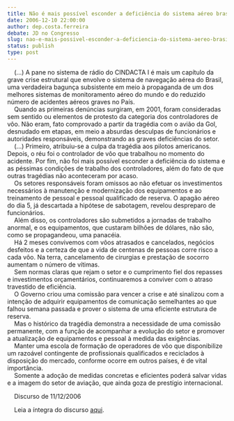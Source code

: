 ```yaml
---
title: Não é mais possível esconder a deficiência do sistema aéreo brasileiro
date: 2006-12-10 22:00:00
author: dep.costa.ferreira
debate: JD no Congresso
slug: nao-e-mais-possivel-esconder-a-deficiencia-do-sistema-aereo-brasileiro
status: publish 
type: post
---
```


    (...) A pane no sistema de rádio do CINDACTA I é mais um capítulo da grave crise estrutural que envolve o sistema de navegação aérea do Brasil, uma verdadeira bagunça subsistente em meio à propaganda de um dos melhores sistemas de monitoramento aéreo do mundo e do reduzido número de acidentes aéreos graves no País.   
    Quando as primeiras denúncias surgiram, em 2001, foram consideradas sem sentido ou elementos de protesto da categoria dos controladores de vôo. Não eram, fato comprovado a partir da tragédia com o avião da Gol, desnudado em etapas, em meio a absurdas desculpas de funcionários e autoridades responsáveis, demonstrando as graves deficiências do setor.   
    (...) Primeiro, atribuiu-se a culpa da tragédia aos pilotos americanos. Depois, o réu foi o controlador de vôo que trabalhou no momento do acidente. Por fim, não foi mais possível esconder a deficiência do sistema e as péssimas condições de trabalho dos controladores, além do fato de que outras tragédias não aconteceram por acaso.   
    Os setores responsáveis foram omissos ao não efetuar os investimentos necessários à manutenção e modernização dos equipamentos e ao treinamento de pessoal e pessoal qualificado de reserva. O apagão aéreo do dia 5, já descartada a hipótese de sabotagem, revelou despreparo de funcionários.   
    Além disso, os controladores são submetidos a jornadas de trabalho anormal, e os equipamentos, que custaram bilhões de dólares, não são, como se propagandeou, uma panacéia.   
    Há 2 meses convivemos com vôos atrasados e cancelados, negócios desfeitos e a certeza de que a vida de centenas de pessoas corre risco a cada vôo. Na terra, cancelamento de cirurgias e prestação de socorro aumentam o número de vítimas.   
    Sem normas claras que rejam o setor e o cumprimento fiel dos repasses e investimentos orçamentários, continuaremos a conviver com o atraso travestido de eficiência.   
    O Governo criou uma comissão para vencer a crise e até sinalizou com a intenção de adquirir equipamentos de comunicação semelhantes ao que falhou semana passada e prover o sistema de uma eficiente estrutura de reserva.   
    Mas o histórico da tragédia demonstra a necessidade de uma comissão permanente, com a função de acompanhar a evolução do setor e promover a atualização de equipamentos e pessoal à medida das exigências.   
    Manter uma escola de formação de operadores de vôo que disponibilize um razoável contingente de profissionais qualificados e reciclados à disposição do mercado, conforme ocorre em outros países, é de vital importância.       
    Somente a adoção de medidas concretas e eficientes poderá salvar vidas e a imagem do setor de aviação, que ainda goza de prestígio internacional.  
  
    Discurso de 11/12/2006  
  
    Leia a íntegra do discurso [aqui](http://www.camara.gov.br/internet/plenario/notas/ordinari/v111206.pdf).  
  

